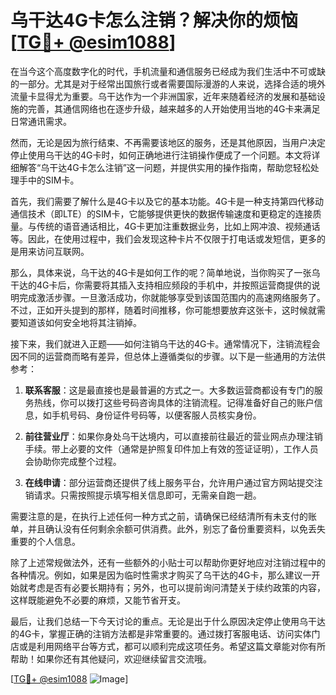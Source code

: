 # 乌干达4G卡怎么注销？解决你的烦恼[[TG💪+ @esim1088](https://t.me/s/esim1088)]

在当今这个高度数字化的时代，手机流量和通信服务已经成为我们生活中不可或缺的一部分。尤其是对于经常出国旅行或者需要国际漫游的人来说，选择合适的境外流量卡显得尤为重要。乌干达作为一个非洲国家，近年来随着经济的发展和基础设施的完善，其通信网络也在逐步升级，越来越多的人开始使用当地的4G卡来满足日常通讯需求。

然而，无论是因为旅行结束、不再需要该地区的服务，还是其他原因，当用户决定停止使用乌干达的4G卡时，如何正确地进行注销操作便成了一个问题。本文将详细解答“乌干达4G卡怎么注销”这一问题，并提供实用的操作指南，帮助您轻松处理手中的SIM卡。

首先，我们需要了解什么是4G卡以及它的基本功能。4G卡是一种支持第四代移动通信技术（即LTE）的SIM卡，它能够提供更快的数据传输速度和更稳定的连接质量。与传统的语音通话相比，4G卡更加注重数据业务，比如上网冲浪、视频通话等。因此，在使用过程中，我们会发现这种卡片不仅限于打电话或发短信，更多的是用来访问互联网。

那么，具体来说，乌干达的4G卡是如何工作的呢？简单地说，当你购买了一张乌干达的4G卡后，你需要将其插入支持相应频段的手机中，并按照运营商提供的说明完成激活步骤。一旦激活成功，你就能够享受到该国范围内的高速网络服务了。不过，正如开头提到的那样，随着时间推移，你可能想要放弃这张卡，这时候就需要知道该如何安全地将其注销掉。

接下来，我们就进入正题——如何注销乌干达的4G卡。通常情况下，注销流程会因不同的运营商而略有差异，但总体上遵循类似的步骤。以下是一些通用的方法供参考：

1. **联系客服**：这是最直接也是最普遍的方式之一。大多数运营商都设有专门的服务热线，你可以拨打这些号码咨询具体的注销流程。记得准备好自己的账户信息，如手机号码、身份证件号码等，以便客服人员核实身份。

2. **前往营业厅**：如果你身处乌干达境内，可以直接前往最近的营业网点办理注销手续。带上必要的文件（通常是护照复印件加上有效的签证证明），工作人员会协助你完成整个过程。

3. **在线申请**：部分运营商还提供了线上服务平台，允许用户通过官方网站提交注销请求。只需按照提示填写相关信息即可，无需亲自跑一趟。

需要注意的是，在执行上述任何一种方式之前，请确保已经结清所有未支付的账单，并且确认没有任何剩余余额可供消费。此外，别忘了备份重要资料，以免丢失重要的个人信息。

除了上述常规做法外，还有一些额外的小贴士可以帮助你更好地应对注销过程中的各种情况。例如，如果是因为临时性需求才购买了乌干达的4G卡，那么建议一开始就考虑是否有必要长期持有；另外，也可以提前询问清楚关于续约政策的内容，这样既能避免不必要的麻烦，又能节省开支。

最后，让我们总结一下今天讨论的重点。无论是出于什么原因决定停止使用乌干达的4G卡，掌握正确的注销方法都是非常重要的。通过拨打客服电话、访问实体门店或是利用网络平台等方式，都可以顺利完成这项任务。希望这篇文章能对你有所帮助！如果你还有其他疑问，欢迎继续留言交流哦。

[[TG💪+ @esim1088](https://t.me/s/esim1088) ![Image](https://i.postimg.cc/4NQfJmqS/Snipaste-2025-05-13-00-14-12.png)]